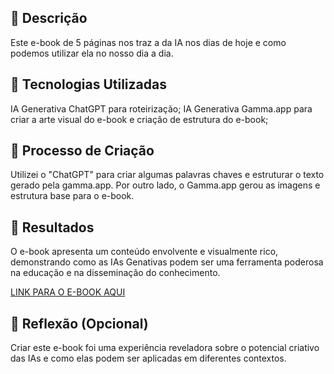 

## 📒 Descrição
Este e-book de 5 páginas nos traz a da IA nos dias de hoje e como podemos utilizar ela no nosso dia a dia.

## 🤖 Tecnologias Utilizadas
IA Generativa ChatGPT para roteirização;
IA Generativa Gamma.app para criar a arte visual do e-book e criação de estrutura do e-book;

## 🧐 Processo de Criação
Utilizei o "ChatGPT" para criar algumas palavras chaves e estruturar o texto gerado pela gamma.app. Por outro lado, o Gamma.app gerou as imagens e estrutura base para o e-book.

## 🚀 Resultados
O e-book apresenta um conteúdo envolvente e visualmente rico, demonstrando como as IAs Genativas podem ser uma ferramenta poderosa na educação e na disseminação do conhecimento.

 [LINK PARA O E-BOOK AQUI](https://gamma.app/docs/v5311jwi80yzwku?following_id=xsu69zzpuyfd06i&follow_on_start=true)

## 💭 Reflexão (Opcional)
Criar este e-book foi uma experiência reveladora sobre o potencial criativo das IAs e como elas podem ser aplicadas em diferentes contextos.
